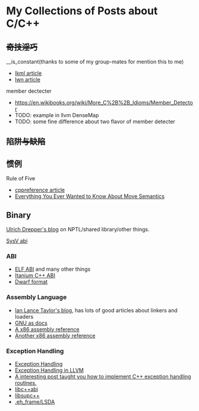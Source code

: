 # My Collections of Posts about C/C++

## <S>奇技淫巧</S>

__is_constant(thanks to some of my group-mates for mention this to me)

* [lkml article](https://lkml.org/lkml/2018/3/20/845)
* [lwn article](https://lwn.net/Articles/750306/)

member dectecter

* https://en.wikibooks.org/wiki/More_C%2B%2B_Idioms/Member_Detector
* TODO: example in llvm DenseMap
* TODO: some fine difference about two flavor of member detecter

## 陷阱<S>与缺陷</S>

## 惯例

Rule of Five

* [cppreference article](https://en.cppreference.com/w/cpp/language/rule_of_three)
* [Everything You Ever Wanted to Know About Move Semantics](https://www.slideshare.net/ripplelabs/howard-hinnant-accu2014)

## Binary
[Ulrich Drepper's blog](https://www.akkadia.org/drepper/) on NPTL/shared library/other things.

[SysV abi](sysv_abi.html)

### ABI
* [ELF ABI](https://refspecs.linuxfoundation.org/) and many other things
* [Itanium C++ ABI](http://refspecs.linuxbase.org/cxxabi-1.83.html)
* [Dwarf format](http://dwarfstd.org/)

### Assembly Language
* [Ian Lance Taylor's blog](https://www.airs.com/blog/), has lots of good articles about linkers and loaders
* [GNU as docs](https://sourceware.org/binutils/docs/as/)
* [A x86 assembly reference](https://www.felixcloutier.com/x86/)
* [Another x86 assembly reference](http://ref.x86asm.net/)

### Exception Handling
* [Exception Handling](http://refspecs.linuxbase.org/abi-eh-1.21.html)
* [Exception Handling in LLVM](https://llvm.org/docs/ExceptionHandling.html)
* [A interesting post taught you how to implement C++ exception handling routines.](https://monoinfinito.wordpress.com/series/exception-handling-in-c/)
* [libc++abi](https://libcxxabi.llvm.org/)
* [libsupc++](https://gcc.gnu.org/onlinedocs/libstdc++/faq.html#faq.what_is_libsupcxx)
* [.eh_frame/LSDA](https://refspecs.linuxfoundation.org/LSB_3.0.0/LSB-PDA/LSB-PDA/ehframechpt.html)
